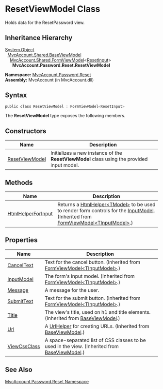 ResetViewModel Class
====================
Holds data for the ResetPassword view.


Inheritance Hierarchy
---------------------
[System.Object][1]  
  [MvcAccount.Shared.BaseViewModel][2]  
    [MvcAccount.Shared.FormViewModel][3]&lt;[ResetInput][4]>  
      **MvcAccount.Password.Reset.ResetViewModel**  

**Namespace:** [MvcAccount.Password.Reset][5]  
**Assembly:** MvcAccount (in MvcAccount.dll)

Syntax
------

```csharp
public class ResetViewModel : FormViewModel<ResetInput>
```

The **ResetViewModel** type exposes the following members.


Constructors
------------

Name                | Description                                                                                
------------------- | ------------------------------------------------------------------------------------------ 
[ResetViewModel][6] | Initializes a new instance of the **ResetViewModel** class using the provided input model. 


Methods
-------

Name                    | Description                                                                                                                                           
----------------------- | ----------------------------------------------------------------------------------------------------------------------------------------------------- 
[HtmlHelperForInput][7] | Returns a [HtmlHelper&lt;TModel>][8] to be used to render form controls for the [InputModel][9]. (Inherited from [FormViewModel&lt;TInputModel>][3].) 


Properties
----------

Name               | Description                                                                                        
------------------ | -------------------------------------------------------------------------------------------------- 
[CancelText][10]   | Text for the cancel button. (Inherited from [FormViewModel&lt;TInputModel>][3].)                   
[InputModel][9]    | The form's input model. (Inherited from [FormViewModel&lt;TInputModel>][3].)                       
[Message][11]      | A message for the user.                                                                            
[SubmitText][12]   | Text for the submit button. (Inherited from [FormViewModel&lt;TInputModel>][3].)                   
[Title][13]        | The view's title, used on h1 and title elements. (Inherited from [BaseViewModel][2].)              
[Url][14]          | A [UrlHelper][15] for creating URLs. (Inherited from [BaseViewModel][2].)                          
[ViewCssClass][16] | A space-separated list of CSS classes to be used in the view. (Inherited from [BaseViewModel][2].) 


See Also
--------
[MvcAccount.Password.Reset Namespace][5]  

[1]: http://msdn.microsoft.com/en-us/library/e5kfa45b
[2]: ../../MvcAccount.Shared/BaseViewModel/README.md
[3]: ../../MvcAccount.Shared/FormViewModel_1/README.md
[4]: ../ResetInput/README.md
[5]: ../README.md
[6]: _ctor.md
[7]: ../../MvcAccount.Shared/FormViewModel_1/HtmlHelperForInput.md
[8]: http://msdn.microsoft.com/en-us/library/dd492619
[9]: ../../MvcAccount.Shared/FormViewModel_1/InputModel.md
[10]: ../../MvcAccount.Shared/FormViewModel_1/CancelText.md
[11]: Message.md
[12]: ../../MvcAccount.Shared/FormViewModel_1/SubmitText.md
[13]: ../../MvcAccount.Shared/BaseViewModel/Title.md
[14]: ../../MvcAccount.Shared/BaseViewModel/Url.md
[15]: http://msdn.microsoft.com/en-us/library/dd492578
[16]: ../../MvcAccount.Shared/BaseViewModel/ViewCssClass.md